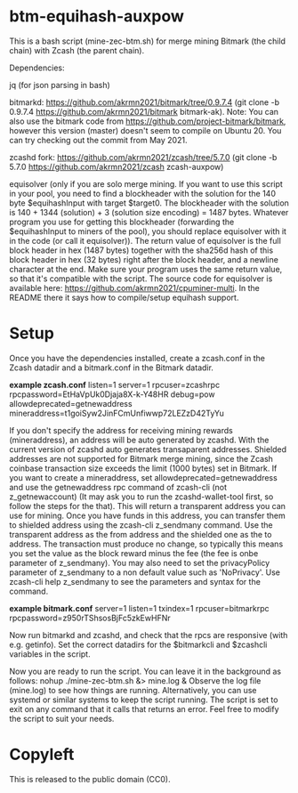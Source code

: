 # btm-equihash-auxpow

This is a bash script (mine-zec-btm.sh) for merge mining Bitmark (the child chain) with Zcash (the parent chain).

Dependencies:

jq (for json parsing in bash)

bitmarkd: https://github.com/akrmn2021/bitmark/tree/0.9.7.4 (git clone -b 0.9.7.4 https://github.com/akrmn2021/bitmark bitmark-ak). Note: You can also use the bitmark code from https://github.com/project-bitmark/bitmark, however this version (master) doesn't seem to compile on Ubuntu 20. You can try checking out the commit from May 2021.

zcashd fork: https://github.com/akrmn2021/zcash/tree/5.7.0 (git clone -b 5.7.0 https://github.com/akrmn2021/zcash zcash-auxpow)

equisolver (only if you are solo merge mining. If you want to use this script in your pool, you need to find a blockheader with the solution for the 140 byte $equihashInput with target $target0. The blockheader with the solution is 140 + 1344 (solution) + 3 (solution size encoding) = 1487 bytes. Whatever program you use for getting this blockheader (forwarding the $equihashInput to miners of the pool), you should replace equisolver with it in the code (or call it equisolver)). The return value of equisolver is the full block header in hex (1487 bytes) together with the sha256d hash of this block header in hex (32 bytes) right after the block header, and a newline character at the end. Make sure your program uses the same return value, so that it's compatible with the script. The source code for equisolver is available here: https://github.com/akrmn2021/cpuminer-multi. In the README there it says how to compile/setup equihash support.

# Setup

Once you have the dependencies installed, create a zcash.conf in the Zcash datadir and a bitmark.conf in the Bitmark datadir.

**example zcash.conf**
listen=1
server=1
rpcuser=zcashrpc
rpcpassword=EtHaVpUk0Djaja8X-k-Y48HR
debug=pow
allowdeprecated=getnewaddress
mineraddress=t1goiSyw2JinFCmUnfiwwp72LEZzD42TyYu

If you don't specify the address for receiving mining rewards (mineraddress), an address will be auto generated by zcashd. With the current version of zcashd auto generates transaparent addresses. Shielded addresses are not supported for Bitmark merge mining, since the Zcash coinbase transaction size exceeds the limit (1000 bytes) set in Bitmark. If you want to create a mineraddress, set allowdeprecated=getnewaddress and use the getnewaddress rpc command of zcash-cli (not z_getnewaccount) (It may ask you to run the zcashd-wallet-tool first, so follow the steps for the that). This will return a transparent address you can use for mining. Once you have funds in this address, you can transfer them to shielded address using the zcash-cli z_sendmany command. Use the transparent address as the from address and the shielded one as the to address. The transaction must produce no change, so typically this means you set the value as the block reward minus the fee (the fee is onbe parameter of z_sendmany). You may also need to set the privacyPolicy parameter of z_sendmany to a non default value such as 'NoPrivacy'. Use zcash-cli help z_sendmany to see the parameters and syntax for the command.

**example bitmark.conf**
server=1
listen=1
txindex=1
rpcuser=bitmarkrpc
rpcpassword=z950rTShsosBjFc5zkEwHFNr

Now run bitmarkd and zcashd, and check that the rpcs are responsive (with e.g. getinfo). Set the correct datadirs for the $bitmarkcli and $zcashcli variables in the script.

Now you are ready to run the script. You can leave it in the background as follows:
nohup ./mine-zec-btm.sh &> mine.log &
Observe the log file (mine.log) to see how things are running. Alternatively, you can use systemd or similar systems to keep the script running. The script is set to exit on any command that it calls that returns an error. Feel free to modify the script to suit your needs.

# Copyleft

This is released to the public domain (CC0).
